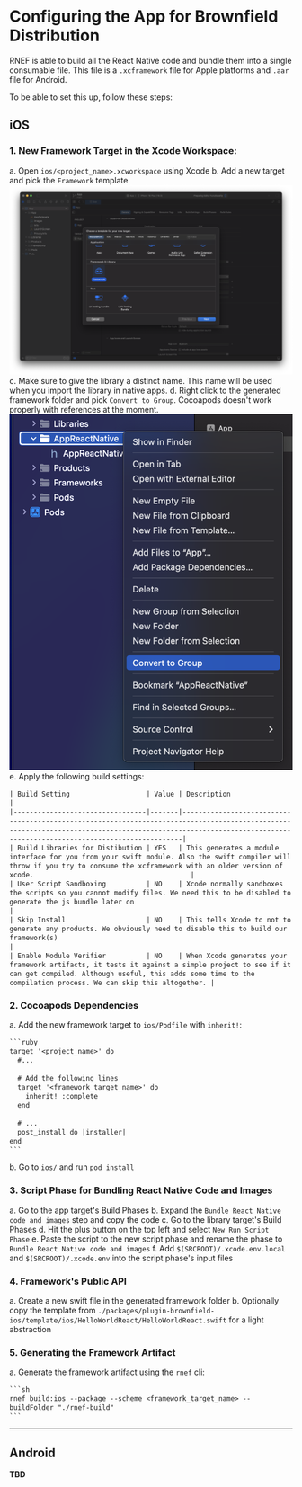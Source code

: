 # Configuring the App for Brownfield Distribution

RNEF is able to build all the React Native code and bundle them into a single consumable file. This file is a `.xcframework` file for Apple platforms and `.aar` file for Android.

To be able to set this up, follow these steps:

## iOS

### 1. New Framework Target in the Xcode Workspace:

a. Open `ios/<project_name>.xcworkspace` using Xcode
b. Add a new target and pick the `Framework` template
    ![Framework Target](./docs/assets/brownfield_framework_target.png) 
c. Make sure to give the library a distinct name. This name will be used when you import the library in native apps.
d. Right click to the generated framework folder and pick `Convert to Group`. Cocoapods doesn't work properly with references at the moment.
    ![The menu that appears when user right clicks on the generated framework folder](./docs/assets/brownfield_convert_to_group.png)
e. Apply the following build settings:

    | Build Setting                   | Value | Description                                                                                                                                                                                                      |
    |---------------------------------|-------|------------------------------------------------------------------------------------------------------------------------------------------------------------------------------------------------------------------|
    | Build Libraries for Distibution | YES   | This generates a module interface for you from your swift module. Also the swift compiler will throw if you try to consume the xcframework with an older version of xcode.                                       |
    | User Script Sandboxing          | NO    | Xcode normally sandboxes the scripts so you cannot modify files. We need this to be disabled to generate the js bundle later on                                                                                  |
    | Skip Install                    | NO    | This tells Xcode to not to generate any products. We obviously need to disable this to build our framework(s)                                                                                                    |
    | Enable Module Verifier          | NO    | When Xcode generates your framework artifacts, it tests it against a simple project to see if it can get compiled. Although useful, this adds some time to the compilation process. We can skip this altogether. |

### 2. Cocoapods Dependencies

a. Add the new framework target to `ios/Podfile` with `inherit!`:

    ```ruby
    target '<project_name>' do
      #...

      # Add the following lines
      target '<framework_target_name>' do
        inherit! :complete
      end

      # ...
      post_install do |installer|
    end
    ```

b. Go to `ios/` and run `pod install`

### 3. Script Phase for Bundling React Native Code and Images

a. Go to the app target's Build Phases
b. Expand the `Bundle React Native code and images` step and copy the code
c. Go to the library target's Build Phases
d. Hit the plus button on the top left and select `New Run Script Phase`
e. Paste the script to the new script phase and rename the phase to `Bundle React Native code and images`
f. Add `$(SRCROOT)/.xcode.env.local` and `$(SRCROOT)/.xcode.env` into the script phase's input files

### 4. Framework's Public API

a. Create a new swift file in the generated framework folder
b. Optionally copy the template from `./packages/plugin-brownfield-ios/template/ios/HelloWorldReact/HelloWorldReact.swift` for a light abstraction

### 5. Generating the Framework Artifact

a. Generate the framework artifact using the `rnef` cli:

    ```sh
    rnef build:ios --package --scheme <framework_target_name> --buildFolder "./rnef-build" 
    ```

---

## Android

__TBD__

